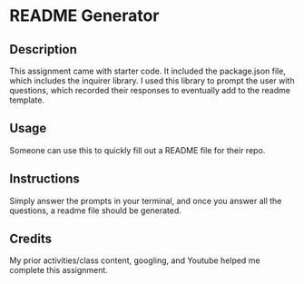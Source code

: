 # README Generator

## Description
This assignment came with starter code. It included the package.json file, which includes the inquirer library. I used this library to prompt the user with questions, which recorded their responses to eventually add to the readme template.

## Usage 
Someone can use this to quickly fill out a README file for their repo.

## Instructions
Simply answer the prompts in your terminal, and once you answer all the questions, a readme file should be generated.

## Credits
My prior activities/class content, googling, and Youtube helped me complete this assignment.
